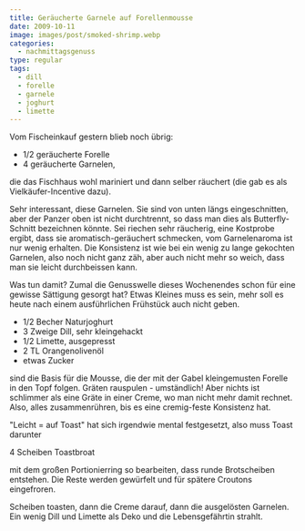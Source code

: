 ```yaml
---
title: Geräucherte Garnele auf Forellenmousse
date: 2009-10-11
image: images/post/smoked-shrimp.webp
categories: 
  - nachmittagsgenuss
type: regular
tags: 
  - dill
  - forelle
  - garnele
  - joghurt
  - limette
---
```


Vom Fischeinkauf gestern blieb noch übrig: 

* 1/2 geräucherte Forelle 
* 4 geräucherte Garnelen, 

die das Fischhaus wohl mariniert und dann selber räuchert (die gab es als Vielkäufer-Incentive dazu).

Sehr interessant, diese Garnelen. Sie sind von unten längs eingeschnitten, aber der Panzer oben ist nicht durchtrennt, so dass man dies als Butterfly-Schnitt bezeichnen könnte. Sei riechen sehr räucherig, eine Kostprobe ergibt, dass sie aromatisch-geräuchert schmecken, vom Garnelenaroma ist nur wenig erhalten. Die Konsistenz ist wie bei ein wenig zu lange gekochten Garnelen, also noch nicht ganz zäh, aber auch nicht mehr so weich, dass man sie leicht durchbeissen kann.

Was tun damit? Zumal die Genusswelle dieses Wochenendes schon für eine gewisse Sättigung gesorgt hat? Etwas Kleines muss es sein, mehr soll es heute nach einem ausführlichen Frühstück auch nicht geben.

* 1/2 Becher Naturjoghurt
* 3 Zweige Dill, sehr kleingehackt
* 1/2 Limette, ausgepresst 
* 2 TL Orangenolivenöl 
* etwas Zucker

sind die Basis für die Mousse, die der mit der Gabel kleingemusten Forelle in den Topf folgen. Gräten rauspulen - umständlich! Aber nichts ist schlimmer als eine Gräte in einer Creme, wo man nicht mehr damit rechnet. Also, alles zusammenrühren, bis es eine cremig-feste Konsistenz hat.

"Leicht = auf Toast" hat sich irgendwie mental festgesetzt, also muss Toast darunter

4 Scheiben Toastbroat

mit dem großen Portionierring so bearbeiten, dass runde Brotscheiben entstehen. Die Reste werden gewürfelt und für spätere Croutons eingefroren.

Scheiben toasten, dann die Creme darauf, dann die ausgelösten Garnelen. Ein wenig Dill und Limette als Deko und die Lebensgefährtin strahlt.